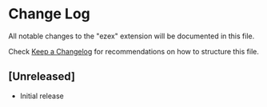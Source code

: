 # Change Log

All notable changes to the "ezex" extension will be documented in this file.

Check [Keep a Changelog](http://keepachangelog.com/) for recommendations on how to structure this file.

## [Unreleased]

- Initial release